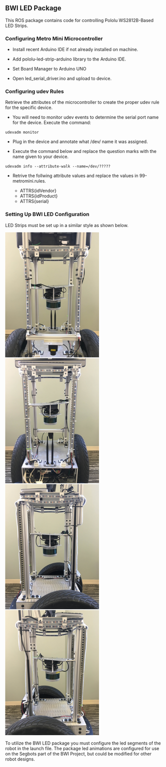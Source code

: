## BWI LED Package

This ROS package contains code for controlling Pololu WS2812B-Based LED Strips.

### Configuring Metro Mini Microcontroller

* Install recent Arduino IDE if not already installed on machine.

* Add pololu-led-strip-arduino library to the Arduino IDE.

* Set Board Manager to Arduino UNO

* Open led_serial_driver.ino and upload to device.

### Configuring udev Rules

Retrieve the attributes of the microcontroller to create the proper udev rule for the specific device. 

* You will need to monitor udev events to determine the serial port name for the device. Execute the command: 

```
udevadm monitor
```

* Plug in the device and annotate what /dev/ name it was assigned.

* Execute the command below and replace the question marks with the name given to your device.

```
udevadm info --attribute-walk --name=/dev/?????
```

* Retrive the follwing attribute values and replace the values in 99-metromini.rules.

	* ATTRS{idVendor}
	* ATTRS{idProduct}
	* ATTRS{serial}

### Setting Up BWI LED Configuration

LED Strips must be set up in a similar style as shown below.

<img src="/bwi_led/images/front.JPG" alt="Front" width="300">
<img src="/bwi_led/images/back.JPG" alt="Back" width="300">
<img src="/bwi_led/images/left.JPG" alt="Left" width="300">
<img src="/bwi_led/images/right.JPG" alt="Right" width="300">

To utilize the BWI LED package you must configure the led segments of the robot in the launch file.
The package led animations are configured for use on the Segbots part of the BWI Project, but could 
be modified for other robot designs.
